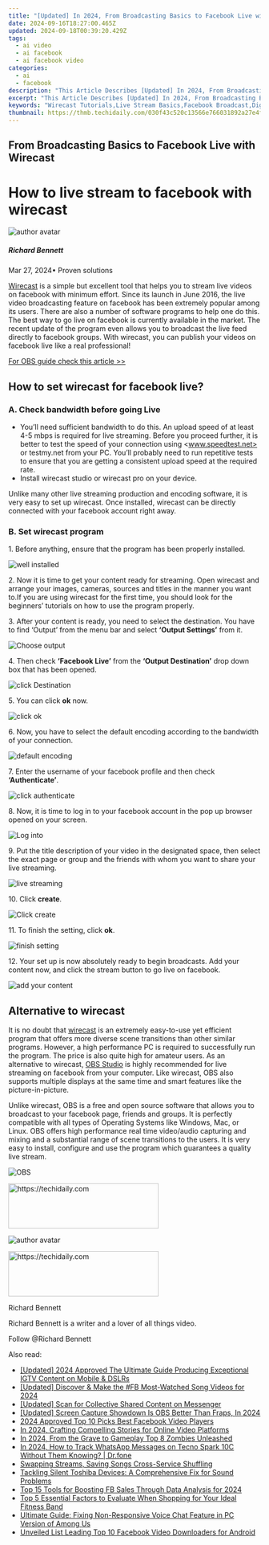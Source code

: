 ```yaml
---
title: "[Updated] In 2024, From Broadcasting Basics to Facebook Live with Wirecast"
date: 2024-09-16T18:27:00.465Z
updated: 2024-09-18T00:39:20.429Z
tags:
  - ai video
  - ai facebook
  - ai facebook video
categories:
  - ai
  - facebook
description: "This Article Describes [Updated] In 2024, From Broadcasting Basics to Facebook Live with Wirecast"
excerpt: "This Article Describes [Updated] In 2024, From Broadcasting Basics to Facebook Live with Wirecast"
keywords: "Wirecast Tutorials,Live Stream Basics,Facebook Broadcast,Digital Media Guide,Video Production Start,Learn Wirecast Ease,Social Media Live Tools"
thumbnail: https://thmb.techidaily.com/030f43c520c13566e766031892a27e4f35e056dc768bf0f9b9c3aff2261e980f.jpg
---
```


## From Broadcasting Basics to Facebook Live with Wirecast

# How to live stream to facebook with wirecast

![author avatar](https://images.wondershare.com/filmora/article-images/richard-bennett.jpg)

##### Richard Bennett

 Mar 27, 2024• Proven solutions

[Wirecast](https://www.telestream.net/wirecast/overview.htm) is a simple but excellent tool that helps you to stream live videos on facebook with minimum effort. Since its launch in June 2016, the live video broadcasting feature on facebook has been extremely popular among its users. There are also a number of software programs to help one do this. The best way to go live on facebook is currently available in the market. The recent update of the program even allows you to broadcast the live feed directly to facebook groups. With wirecast, you can publish your videos on facebook live like a real professional!

[For OBS guide check this article >>](https://tools.techidaily.com/wondershare/filmora/download/)

## How to set wirecast for facebook live?

### A. Check bandwidth before going Live

* You’ll need sufficient bandwidth to do this. An upload speed of at least 4-5 mbps is required for live streaming. Before you proceed further, it is better to test the speed of your connection using <www.speedtest.net> or testmy.net from your PC. You’ll probably need to run repetitive tests to ensure that you are getting a consistent upload speed at the required rate.
* Install wirecast studio or wirecast pro on your device.

 Unlike many other live streaming production and encoding software, it is very easy to set up wirecast. Once installed, wirecast can be directly connected with your facebook account right away.

### B. Set wirecast program

 1\. Before anything, ensure that the program has been properly installed.

![ well installed ](https://images.wondershare.com/filmora/article-images/well-installed.jpg)

 2\. Now it is time to get your content ready for streaming. Open wirecast and arrange your images, cameras, sources and titles in the manner you want to.If you are using wirecast for the first time, you should look for the beginners’ tutorials on how to use the program properly.

 3\. After your content is ready, you need to select the destination. You have to find ‘Output’ from the menu bar and select **‘Output Settings’** from it.

![Choose output ](https://images.wondershare.com/filmora/article-images/choose-output.jpg)

 4\. Then check **‘Facebook Live’** from the **‘Output Destination’** drop down box that has been opened.

![click Destination ](https://images.wondershare.com/filmora/article-images/click-destination.jpg)

 5\. You can click **ok** now.

![ click ok ](https://images.wondershare.com/filmora/article-images/click-ok.jpg)

 6\. Now, you have to select the default encoding according to the bandwidth of your connection.

![default encoding ](https://images.wondershare.com/filmora/article-images/default-encoding.jpg)

 7\. Enter the username of your facebook profile and then check **‘Authenticate’**.

![ click authenticate ](https://images.wondershare.com/filmora/article-images/click-authenticate.jpg)

 8\. Now, it is time to log in to your facebook account in the pop up browser opened on your screen.

![Log into ](https://images.wondershare.com/filmora/article-images/log-into.jpg)

 9\. Put the title description of your video in the designated space, then select the exact page or group and the friends with whom you want to share your live streaming.

![live streaming ](https://images.wondershare.com/filmora/article-images/live-streaming.jpg)

 10\. Click **create**.

![ Click create](https://images.wondershare.com/filmora/article-images/click-create.jpg)

 11\. To finish the setting, click **ok**.

![finish setting ](https://images.wondershare.com/filmora/article-images/finish-setting.jpg)

 12\. Your set up is now absolutely ready to begin broadcasts. Add your content now, and click the stream button to go live on facebook.

![add your content ](https://images.wondershare.com/filmora/article-images/add-your-content.jpg)

## Alternative to wirecast

 It is no doubt that [wirecast](https://www.telestream.net/wirecast/overview.htm) is an extremely easy-to-use yet efficient program that offers more diverse scene transitions than other similar programs. However, a high performance PC is required to successfully run the program. The price is also quite high for amateur users. As an alternative to wirecast, [OBS Studio](https://tools.techidaily.com/wondershare/filmora/download/) is highly recommended for live streaming on facebook from your computer. Like wirecast, OBS also supports multiple displays at the same time and smart features like the picture-in-picture.

 Unlike wirecast, OBS is a free and open source software that allows you to broadcast to your facebook page, friends and groups. It is perfectly compatible with all types of Operating Systems like Windows, Mac, or Linux. OBS offers high performance real time video/audio capturing and mixing and a substantial range of scene transitions to the users. It is very easy to install, configure and use the program which guarantees a quality live stream.

![OBS ](https://images.wondershare.com/filmora/article-images/obs.jpg)

<!-- affiliate ads begin -->
<a href="https://aligracehair.sjv.io/c/5597632/1880940/19272" target="_top" id="1880940">
  <img src="//a.impactradius-go.com/display-ad/19272-1880940" border="0" alt="https://techidaily.com" width="300" height="90"/>
</a>
<img height="0" width="0" src="https://aligracehair.sjv.io/i/5597632/1880940/19272" style="position:absolute;visibility:hidden;" border="0" />
<!-- affiliate ads end -->

![author avatar](https://images.wondershare.com/filmora/article-images/richard-bennett.jpg)

<!-- affiliate ads begin -->
<a href="https://aligracehair.sjv.io/c/5597632/1972693/19272" target="_top" id="1972693">
  <img src="//a.impactradius-go.com/display-ad/19272-1972693" border="0" alt="https://techidaily.com" width="300" height="90"/>
</a>
<img height="0" width="0" src="https://aligracehair.sjv.io/i/5597632/1972693/19272" style="position:absolute;visibility:hidden;" border="0" />
<!-- affiliate ads end -->

Richard Bennett

Richard Bennett is a writer and a lover of all things video.

Follow @Richard Bennett

<ins class="adsbygoogle"
      style="display:block"
      data-ad-client="ca-pub-7571918770474297"
      data-ad-slot="8358498916"
      data-ad-format="auto"
      data-full-width-responsive="true"></ins>

<span class="atpl-alsoreadstyle">Also read:</span>
<div><ul>
<li><a href="https://instagram-video-files.techidaily.com/updated-2024-approved-the-ultimate-guide-producing-exceptional-igtv-content-on-mobile-and-dslrs/"><u>[Updated] 2024 Approved The Ultimate Guide Producing Exceptional IGTV Content on Mobile & DSLRs</u></a></li>
<li><a href="https://facebook-clips.techidaily.com/updated-discover-and-make-the-fb-most-watched-song-videos-for-2024/"><u>[Updated] Discover & Make the #FB Most-Watched Song Videos for 2024</u></a></li>
<li><a href="https://facebook-clips.techidaily.com/updated-scan-for-collective-shared-content-on-messenger/"><u>[Updated] Scan for Collective Shared Content on Messenger</u></a></li>
<li><a href="https://desktop-recording.techidaily.com/updated-screen-capture-showdown-is-obs-better-than-fraps-in-2024/"><u>[Updated] Screen Capture Showdown Is OBS Better Than Fraps, In 2024</u></a></li>
<li><a href="https://facebook-clips.techidaily.com/2024-approved-top-10-picks-best-facebook-video-players/"><u>2024 Approved Top 10 Picks Best Facebook Video Players</u></a></li>
<li><a href="https://facebook-clips.techidaily.com/in-2024-crafting-compelling-stories-for-online-video-platforms/"><u>In 2024, Crafting Compelling Stories for Online Video Platforms</u></a></li>
<li><a href="https://screen-recording.techidaily.com/in-2024-from-the-grave-to-gameplay-top-8-zombies-unleashed/"><u>In 2024, From the Grave to Gameplay Top 8 Zombies Unleashed</u></a></li>
<li><a href="https://android-location-track.techidaily.com/in-2024-how-to-track-whatsapp-messages-on-tecno-spark-10c-without-them-knowing-drfone-by-drfone-virtual-android/"><u>In 2024, How to Track WhatsApp Messages on Tecno Spark 10C Without Them Knowing? | Dr.fone</u></a></li>
<li><a href="https://extra-tips.techidaily.com/swapping-streams-saving-songs-cross-service-shuffling/"><u>Swapping Streams, Saving Songs Cross-Service Shuffling</u></a></li>
<li><a href="https://sound-issues.techidaily.com/tackling-silent-toshiba-devices-a-comprehensive-fix-for-sound-problems/"><u>Tackling Silent Toshiba Devices: A Comprehensive Fix for Sound Problems</u></a></li>
<li><a href="https://facebook-clips.techidaily.com/top-15-tools-for-boosting-fb-sales-through-data-analysis-for-2024/"><u>Top 15 Tools for Boosting FB Sales Through Data Analysis for 2024</u></a></li>
<li><a href="https://techtrends.techidaily.com/top-5-essential-factors-to-evaluate-when-shopping-for-your-ideal-fitness-band/"><u>Top 5 Essential Factors to Evaluate When Shopping for Your Ideal Fitness Band</u></a></li>
<li><a href="https://win-blog.techidaily.com/ultimate-guide-fixing-non-responsive-voice-chat-feature-in-pc-version-of-among-us/"><u>Ultimate Guide: Fixing Non-Responsive Voice Chat Feature in PC Version of Among Us</u></a></li>
<li><a href="https://facebook-clips.techidaily.com/unveiled-list-leading-top-10-facebook-video-downloaders-for-android/"><u>Unveiled List Leading Top 10 Facebook Video Downloaders for Android</u></a></li>
</ul></div>

